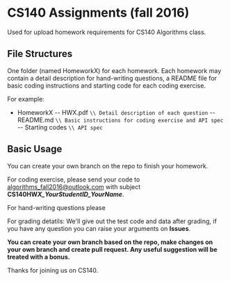 # CS140 Assignments (fall 2016)

Used for upload homework requirements for CS140 Algorithms class.

## File Structures

One folder (named HomeworkX) for each homework. Each homework may contain a detail description for hand-writing questions, a README file for basic coding instructions and starting code for each coding exercise.

For example:
- HomeworkX
-- HWX.pdf              ``` \\ Detail description of each question ```
-- README.md            ``` \\ Basic instructions for coding exercise and API spec ```
-- Starting codes       ``` \\ API spec ```

## Basic Usage

You can create your own branch on the repo to finish your homework. 

For coding exercise, please send your code to [algorithms_fall2016@outlook.com](mailto:algorithms_fall2016@outlook.com) with subject **CS140HW*X_YourStudentID_YourName***.

For hand-writing questions please 

For grading detatils:
We'll give out the test code and data after grading, if you have any question you can raise your arguments on **Issues**.

**You can create your own branch based on the repo, make changes on your own branch and create pull request. Any useful suggestion will be treated with a bonus.**

Thanks for joining us on CS140.
